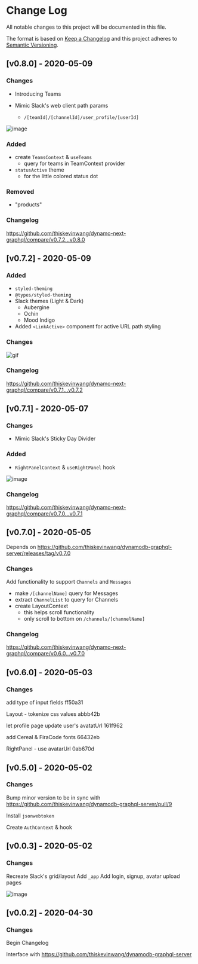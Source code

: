 # Change Log

All notable changes to this project will be documented in this file.

The format is based on [Keep a Changelog](http://keepachangelog.com/) and this project adheres to [Semantic Versioning](http://semver.org/).

## [v0.8.0] - 2020-05-09

### Changes

- Introducing Teams
- Mimic Slack's web client path params

  - `/[teamId]/[channelId]/user_profile/[userId]`

![image](https://user-images.githubusercontent.com/26389321/81488534-0224a000-9238-11ea-8d6a-a984d748437b.png)

### Added

- create `TeamsContext` & `useTeams`
  - query for teams in TeamContext provider
- `statusActive` theme
  - for the little colored status dot

### Removed

- "products"

### Changelog

https://github.com/thiskevinwang/dynamo-next-graphql/compare/v0.7.2...v0.8.0

## [v0.7.2] - 2020-05-09

### Added

- `styled-theming`
- `@types/styled-theming`
- Slack themes (Light & Dark)
  - Aubergine
  - Ochin
  - Mood Indigo
- Added `<LinkActive>` component for active URL path styling

### Changes

![gif](https://user-images.githubusercontent.com/26389321/81464409-938c0780-918f-11ea-909e-b33ea7407d50.gif)

### Changelog

https://github.com/thiskevinwang/dynamo-next-graphql/compare/v0.7.1...v0.7.2

## [v0.7.1] - 2020-05-07

### Changes

- Mimic Slack's Sticky Day Divider

### Added

- `RightPanelContext` & `useRightPanel` hook

![image](https://user-images.githubusercontent.com/26389321/81364304-53575700-90b3-11ea-9dc5-a6f96e76c13d.png)

### Changelog

https://github.com/thiskevinwang/dynamo-next-graphql/compare/v0.7.0...v0.7.1

## [v0.7.0] - 2020-05-05

Depends on https://github.com/thiskevinwang/dynamodb-graphql-server/releases/tag/v0.7.0

### Changes

Add functionality to support `Channels` and `Messages`

- make `/[channelName]` query for Messages
- extract `ChannelList` to query for Channels
- create LayoutContext
  - this helps scroll functionality
  - only scroll to bottom on `/channels/[channelName]`

### Changelog

https://github.com/thiskevinwang/dynamo-next-graphql/compare/v0.6.0...v0.7.0

## [v0.6.0] - 2020-05-03

### Changes

add type of input fields ff50a31

Layout - tokenize css values abbb42b

let profile page update user's avatatUrl 161f962

add Cereal & FiraCode fonts 66432eb

RightPanel - use avatarUrl 0ab670d

## [v0.5.0] - 2020-05-02

### Changes

Bump minor version to be in sync with https://github.com/thiskevinwang/dynamodb-graphql-server/pull/9

Install `jsonwebtoken`

Create `AuthContext` & hook

## [v0.0.3] - 2020-05-02

### Changes

Recreate Slack's grid/layout
Add `_app`
Add login, signup, avatar upload pages

![image](https://user-images.githubusercontent.com/26389321/80871870-72ea1c00-8c7c-11ea-9b9d-2b44f0c04e95.png)

## [v0.0.2] - 2020-04-30

### Changes

Begin Changelog

Interface with https://github.com/thiskevinwang/dynamodb-graphql-server

